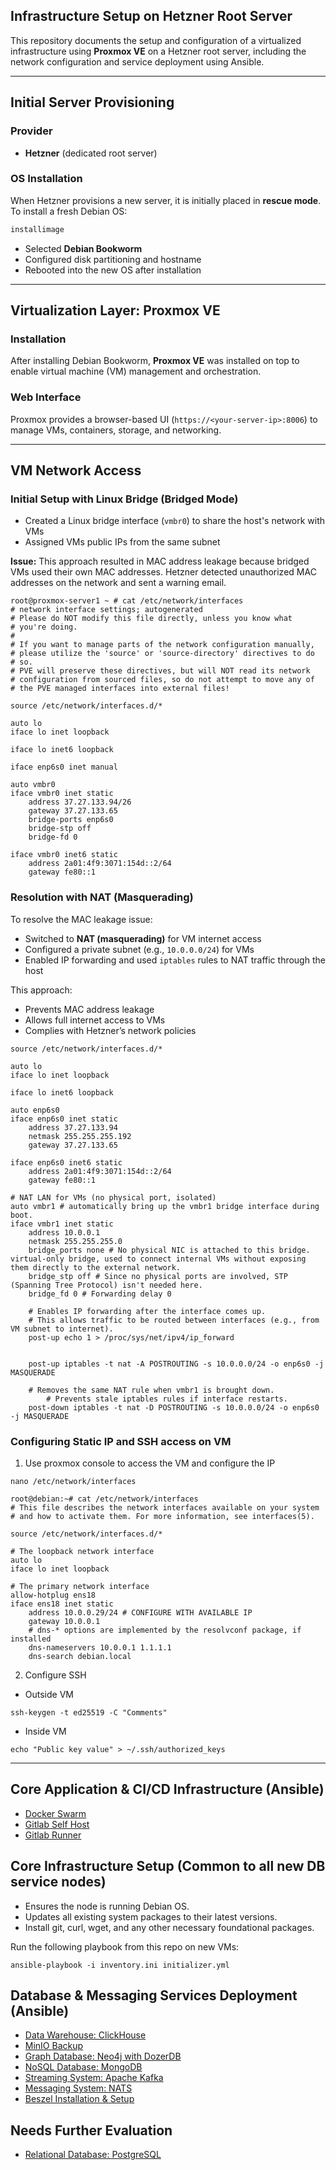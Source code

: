 ## Infrastructure Setup on Hetzner Root Server

This repository documents the setup and configuration of a virtualized infrastructure using **Proxmox VE** on a Hetzner root server, including the network configuration and service deployment using Ansible.

---

## Initial Server Provisioning

### Provider

* **Hetzner** (dedicated root server)

### OS Installation

When Hetzner provisions a new server, it is initially placed in **rescue mode**. To install a fresh Debian OS:

```bash
installimage
```

* Selected **Debian Bookworm**
* Configured disk partitioning and hostname
* Rebooted into the new OS after installation

---

## Virtualization Layer: Proxmox VE

### Installation

After installing Debian Bookworm, **Proxmox VE** was installed on top to enable virtual machine (VM) management and orchestration.

### Web Interface

Proxmox provides a browser-based UI (`https://<your-server-ip>:8006`) to manage VMs, containers, storage, and networking.

---

## VM Network Access

### Initial Setup with Linux Bridge (Bridged Mode)

* Created a Linux bridge interface (`vmbr0`) to share the host's network with VMs
* Assigned VMs public IPs from the same subnet

**Issue:**
This approach resulted in MAC address leakage because bridged VMs used their own MAC addresses. Hetzner detected unauthorized MAC addresses on the network and sent a warning email.

```
root@proxmox-server1 ~ # cat /etc/network/interfaces
# network interface settings; autogenerated
# Please do NOT modify this file directly, unless you know what
# you're doing.
#
# If you want to manage parts of the network configuration manually,
# please utilize the 'source' or 'source-directory' directives to do
# so.
# PVE will preserve these directives, but will NOT read its network
# configuration from sourced files, so do not attempt to move any of
# the PVE managed interfaces into external files!

source /etc/network/interfaces.d/*

auto lo
iface lo inet loopback

iface lo inet6 loopback

iface enp6s0 inet manual

auto vmbr0
iface vmbr0 inet static
	address 37.27.133.94/26
	gateway 37.27.133.65
	bridge-ports enp6s0
	bridge-stp off
	bridge-fd 0

iface vmbr0 inet6 static
	address 2a01:4f9:3071:154d::2/64
	gateway fe80::1
```

### Resolution with NAT (Masquerading)

To resolve the MAC leakage issue:

* Switched to **NAT (masquerading)** for VM internet access
* Configured a private subnet (e.g., `10.0.0.0/24`) for VMs
* Enabled IP forwarding and used `iptables` rules to NAT traffic through the host

This approach:

* Prevents MAC address leakage
* Allows full internet access to VMs
* Complies with Hetzner’s network policies

```
source /etc/network/interfaces.d/*

auto lo
iface lo inet loopback

iface lo inet6 loopback

auto enp6s0
iface enp6s0 inet static
    address 37.27.133.94
    netmask 255.255.255.192
    gateway 37.27.133.65

iface enp6s0 inet6 static
    address 2a01:4f9:3071:154d::2/64
    gateway fe80::1

# NAT LAN for VMs (no physical port, isolated)
auto vmbr1 # automatically bring up the vmbr1 bridge interface during boot. 
iface vmbr1 inet static
    address 10.0.0.1
    netmask 255.255.255.0
    bridge_ports none # No physical NIC is attached to this bridge. virtual-only bridge, used to connect internal VMs without exposing them directly to the external network.
    bridge_stp off # Since no physical ports are involved, STP (Spanning Tree Protocol) isn't needed here.
    bridge_fd 0 # Forwarding delay 0
    
    # Enables IP forwarding after the interface comes up.
    # This allows traffic to be routed between interfaces (e.g., from VM subnet to internet).
    post-up echo 1 > /proc/sys/net/ipv4/ip_forward
    
    
    post-up iptables -t nat -A POSTROUTING -s 10.0.0.0/24 -o enp6s0 -j MASQUERADE
    
    # Removes the same NAT rule when vmbr1 is brought down.
		# Prevents stale iptables rules if interface restarts.
    post-down iptables -t nat -D POSTROUTING -s 10.0.0.0/24 -o enp6s0 -j MASQUERADE
```

### Configuring Static IP and SSH access on VM

1. Use proxmox console to access the VM and configure the IP
```
nano /etc/network/interfaces
```
```
root@debian:~# cat /etc/network/interfaces
# This file describes the network interfaces available on your system
# and how to activate them. For more information, see interfaces(5).

source /etc/network/interfaces.d/*

# The loopback network interface
auto lo
iface lo inet loopback

# The primary network interface
allow-hotplug ens18
iface ens18 inet static
	address 10.0.0.29/24 # CONFIGURE WITH AVAILABLE IP
	gateway 10.0.0.1
	# dns-* options are implemented by the resolvconf package, if installed
	dns-nameservers 10.0.0.1 1.1.1.1
	dns-search debian.local
```

2. Configure SSH
* Outside VM
```
ssh-keygen -t ed25519 -C "Comments"
```

* Inside VM
```
echo "Public key value" > ~/.ssh/authorized_keys
```

---
## Core Application & CI/CD Infrastructure (Ansible)

 * [Docker Swarm](https://github.com/axel-karki/docker-swarm-ansible)
 * [Gitlab Self Host](https://github.com/axel-karki/gitlab-self-host)
 * [Gitlab Runner](https://github.com/axel-karki/gitlab-runner)

## Core Infrastructure Setup (Common to all new DB service nodes)
 * Ensures the node is running Debian OS.
 * Updates all existing system packages to their latest versions.
 * Install git, curl, wget, and any other necessary foundational packages.

Run the following playbook from this repo on new VMs:
   ```
   ansible-playbook -i inventory.ini initializer.yml
   ```

## Database & Messaging Services Deployment (Ansible)

 * [Data Warehouse: ClickHouse](https://github.com/axel-karki/clickhouse-ansible)
 * [MinIO Backup](https://github.com/axel-karki/minio-ansible)
 * [Graph Database: Neo4j with DozerDB](https://github.com/axel-karki/neo4j-dozer-ansible)
 * [NoSQL Database: MongoDB](https://github.com/axel-karki/ansible-mongo)
 * [Streaming System: Apache Kafka](https://github.com/axel-karki/kafka-ansible)
 * [Messaging System: NATS](https://github.com/axel-karki/nats-server-ansible)
 * [Beszel Installation & Setup](https://github.com/axel-karki/beszel-ansible)

## Needs Further Evaluation
 * [Relational Database: PostgreSQL](https://github.com/axel-karki/ansible-postgres)

